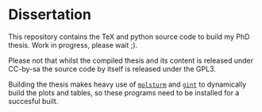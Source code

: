 # Dissertation

This repository contains the TeX and python source code to build
my PhD thesis.
Work in progress, please wait ;).

Please not that whilst the compiled thesis and its content is released
under CC-by-sa the source code by itself is released under the GPL3.

Building the thesis makes heavy use of [`molsturm`](https://molsturm.org)
and [`gint`](https://molsturm.org/gint) to dynamically build the
plots and tables, so these programs need to be installed for a succesful built.
